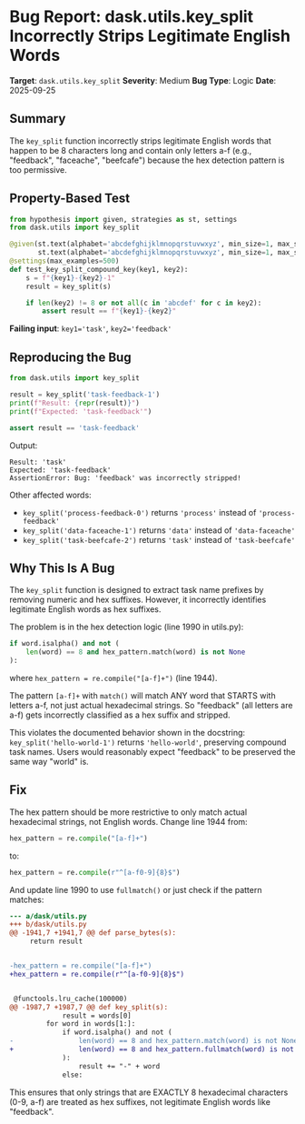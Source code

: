 # Bug Report: dask.utils.key_split Incorrectly Strips Legitimate English Words

**Target**: `dask.utils.key_split`
**Severity**: Medium
**Bug Type**: Logic
**Date**: 2025-09-25

## Summary

The `key_split` function incorrectly strips legitimate English words that happen to be 8 characters long and contain only letters a-f (e.g., "feedback", "faceache", "beefcafe") because the hex detection pattern is too permissive.

## Property-Based Test

```python
from hypothesis import given, strategies as st, settings
from dask.utils import key_split

@given(st.text(alphabet='abcdefghijklmnopqrstuvwxyz', min_size=1, max_size=10),
       st.text(alphabet='abcdefghijklmnopqrstuvwxyz', min_size=1, max_size=10))
@settings(max_examples=500)
def test_key_split_compound_key(key1, key2):
    s = f"{key1}-{key2}-1"
    result = key_split(s)

    if len(key2) != 8 or not all(c in 'abcdef' for c in key2):
        assert result == f"{key1}-{key2}"
```

**Failing input**: `key1='task'`, `key2='feedback'`

## Reproducing the Bug

```python
from dask.utils import key_split

result = key_split('task-feedback-1')
print(f"Result: {repr(result)}")
print(f"Expected: 'task-feedback'")

assert result == 'task-feedback'
```

Output:
```
Result: 'task'
Expected: 'task-feedback'
AssertionError: Bug: 'feedback' was incorrectly stripped!
```

Other affected words:
- `key_split('process-feedback-0')` returns `'process'` instead of `'process-feedback'`
- `key_split('data-faceache-1')` returns `'data'` instead of `'data-faceache'`
- `key_split('task-beefcafe-2')` returns `'task'` instead of `'task-beefcafe'`

## Why This Is A Bug

The `key_split` function is designed to extract task name prefixes by removing numeric and hex suffixes. However, it incorrectly identifies legitimate English words as hex suffixes.

The problem is in the hex detection logic (line 1990 in utils.py):

```python
if word.isalpha() and not (
    len(word) == 8 and hex_pattern.match(word) is not None
):
```

where `hex_pattern = re.compile("[a-f]+")` (line 1944).

The pattern `[a-f]+` with `match()` will match ANY word that STARTS with letters a-f, not just actual hexadecimal strings. So "feedback" (all letters are a-f) gets incorrectly classified as a hex suffix and stripped.

This violates the documented behavior shown in the docstring: `key_split('hello-world-1')` returns `'hello-world'`, preserving compound task names. Users would reasonably expect "feedback" to be preserved the same way "world" is.

## Fix

The hex pattern should be more restrictive to only match actual hexadecimal strings, not English words. Change line 1944 from:

```python
hex_pattern = re.compile("[a-f]+")
```

to:

```python
hex_pattern = re.compile(r"^[a-f0-9]{8}$")
```

And update line 1990 to use `fullmatch()` or just check if the pattern matches:

```diff
--- a/dask/utils.py
+++ b/dask/utils.py
@@ -1941,7 +1941,7 @@ def parse_bytes(s):
     return result


-hex_pattern = re.compile("[a-f]+")
+hex_pattern = re.compile(r"^[a-f0-9]{8}$")


 @functools.lru_cache(100000)
@@ -1987,7 +1987,7 @@ def key_split(s):
             result = words[0]
         for word in words[1:]:
             if word.isalpha() and not (
-                len(word) == 8 and hex_pattern.match(word) is not None
+                len(word) == 8 and hex_pattern.fullmatch(word) is not None
             ):
                 result += "-" + word
             else:
```

This ensures that only strings that are EXACTLY 8 hexadecimal characters (0-9, a-f) are treated as hex suffixes, not legitimate English words like "feedback".
